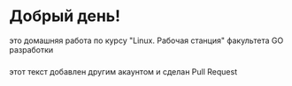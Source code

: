 # Добрый день!

это домашняя работа по курсу "Linux. Рабочая станция" факультета GO разработки

#####
этот текст добавлен другим акаунтом и сделан Pull Request
